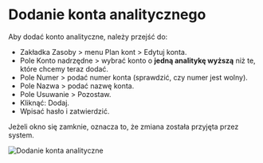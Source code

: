 # Dodanie konta analitycznego

Aby dodać konto analityczne, należy przejść do:

- Zakładka Zasoby > menu Plan kont > Edytuj konta.
- Pole Konto nadrzędne > wybrać konto o **jedną analitykę wyższą** niż te, które chcemy teraz dodać.
- Pole Numer > podać numer konta (sprawdzić, czy numer jest wolny).
- Pole Nazwa > podać nazwę konta.
- Pole Usuwanie > Pozostaw.
- Kliknąć: Dodaj.
- Wpisać hasło i zatwierdzić.

Jeżeli okno się zamknie, oznacza to, że zmiana została przyjęta przez system.

![Dodanie konta analityczne](dodaniekontaanalit.gif)